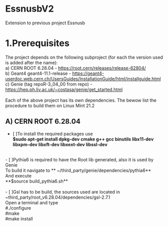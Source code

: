 # EssnusbV2
Extension to previous project Essnusb

# 1.Prerequisites
The project depends on the following subproject (for each the version used is added after the name): <br />
  a) CERN ROOT 6.28.04 - https://root.cern/releases/release-62804/ <br />
  b) Geant4 geant4-11.1-release - https://geant4-userdoc.web.cern.ch/UsersGuides/InstallationGuide/html/installguide.html <br />
  c) Genie  (tag repoR-3_04_00 from repo) - https://hep.ph.liv.ac.uk/~costasa/genie/get_started.html <br />
<br />
Each of the above project has its own dependencies. The bewow list the procedure to build them on Linux Mint 21.2 <br />
## A) CERN ROOT 6.28.04 
  - [ ]To install the required packages use <br />
      **$sudo apt-get install dpkg-dev cmake g++ gcc binutils libx11-dev libxpm-dev libxft-dev libxext-dev libssl-dev** <br />
  <br />
  - [ ]Pythia6 is required to have the Root lib generated, also it is used by Genie <br />
  To build it navigate to ** ~/third_party/genie/dependencies/pythia6** <br />
  And execute  <br />
     **$source build_pythia6.sh** <br />

  <br />
 - [ ]Gsl has to be build, the sources used are located in ~third_party/root_v6.28.04/dependencies/gsl-2.7.1<br />
  Open a terminal and type <br />
      #./configure <br />
      #make <br />
      #make install <br />

    
